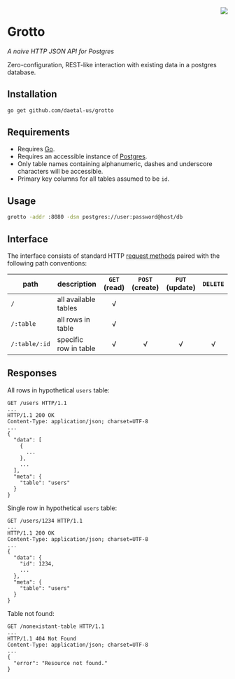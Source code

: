<img src="http://daetal.us/static/media/grotto.png" align="right">

# Grotto

_A naive HTTP JSON API for Postgres_

Zero-configuration, REST-like interaction with existing data in a postgres database.

## Installation
```bash
go get github.com/daetal-us/grotto
```
## Requirements

- Requires [Go](//golang.org).
- Requires an accessible instance of [Postgres](//postgresql.org).
- Only table names containing alphanumeric, dashes and underscore characters will be accessible.
- Primary key columns for all tables assumed to be `id`.

## Usage

```bash
grotto -addr :8080 -dsn postgres://user:password@host/db
```

## Interface

The interface consists of standard HTTP [request methods](//en.wikipedia.org/wiki/Hypertext_Transfer_Protocol#Request_methods) paired with the following path conventions:

| path | description | `GET` (read) | `POST` (create) | `PUT` (update) | `DELETE` |
| --- | --- | :-: | :-: |  :-: | :-: |
| `/` | all available tables | √ | | | |
| `/:table` | all rows in table | √ | | | |
| `/:table/:id` | specific row in table | √ | √ | √ | √ |

## Responses

All rows in hypothetical `users` table:

```
GET /users HTTP/1.1
...
HTTP/1.1 200 OK
Content-Type: application/json; charset=UTF-8
...
{
  "data": [
    {
      ...
    },
    ...
  ],
  "meta": {
    "table": "users"
  }
}
```

Single row in hypothetical `users` table:

```
GET /users/1234 HTTP/1.1
...
HTTP/1.1 200 OK
Content-Type: application/json; charset=UTF-8
...
{
  "data": {
    "id": 1234,
    ...
  },
  "meta": {
    "table": "users"
  }
}
```

Table not found:

```
GET /nonexistant-table HTTP/1.1
...
HTTP/1.1 404 Not Found
Content-Type: application/json; charset=UTF-8
...
{
  "error": "Resource not found."
}
```
